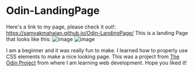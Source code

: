 # Odin-LandingPage
Here's a link to my page, please check it out!: https://samyakmahajan.github.io/Odin-LandingPage/
This is a landing Page that looks like this:
![image](https://github.com/SamyakMahajan/Odin-LandingPage/assets/118765670/0efdd28e-bfe4-433a-a05d-c04a896b0ba6)
![image](https://github.com/SamyakMahajan/Odin-LandingPage/assets/118765670/9cf55a36-4f15-4dc7-9579-1f47e52ae6cc)

I am a beginner and it was really fun to make. I learned how to properly use CSS elements to make a nice looking page.
This was a project from [The Odin Project](https://www.theodinproject.com/dashboard) from where I am learning web development.
Hope you liked it!
